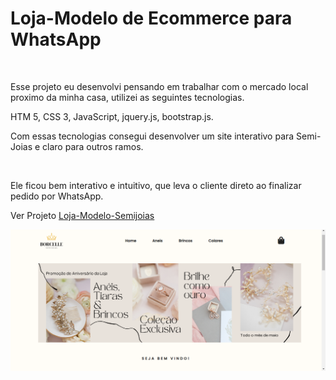 <h1>Loja-Modelo de Ecommerce para WhatsApp</h1>
<br>
<p>Esse projeto eu desenvolvi pensando em trabalhar com o mercado local proximo da minha casa, utilizei as seguintes tecnologias.</p>
<p>HTM 5, CSS 3, JavaScript, jquery.js, bootstrap.js.</p>
<p>Com essas tecnologias consegui desenvolver um site interativo para Semi-Joias e claro para outros ramos.</p>
<br>
<p>Ele ficou bem interativo e intuitivo, que leva o cliente direto ao finalizar pedido por WhatsApp.</p>
<p>Ver Projeto <a href="https://gustavomiranda01.github.io/Modelo-Loja-WhatsApp/">Loja-Modelo-Semijoias</a></p>
<img src="./assets/img/Ecommerce.png">